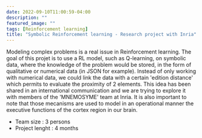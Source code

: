 ```yaml
---
date: 2022-09-10T11:00:59-04:00
description: ""
featured_image: ""
tags: [Reinforcement learning]
title: "Symbolic Reinforcement learning - Research project with Inria"
---
```




Modeling complex problems is a real issue in Reinforcement learning. The goal of this projet is to use a RL model, such as Q-learning, on symbolic data, where the knowledge of the problem would be stored, in the form of qualitative or numerical data (in JSON for example). Instead of only working with numerical data, we could link the data with a certain 'edition distance' which permits to evaluate the proximity of 2 elements. This idea has been shared in an international communication and we are trying to explore it with members of the 'MNEMOSYME' team at Inria. It is also important to note that those mecanisms are used to model in an operational manner the executive functions of the cortex region in our brain.

- Team size : 3 persons
- Project lenght : 4 months

